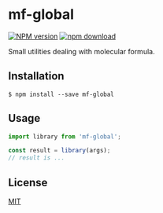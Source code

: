 # mf-global

  [![NPM version][npm-image]][npm-url]
  [![npm download][download-image]][download-url]

Small utilities dealing with molecular formula.

## Installation

`$ npm install --save mf-global`

## Usage

```js
import library from 'mf-global';

const result = library(args);
// result is ...
```

## License

  [MIT](./LICENSE)

[npm-image]: https://img.shields.io/npm/v/mf-global.svg?style=flat-square
[npm-url]: https://www.npmjs.com/package/mf-global
[download-image]: https://img.shields.io/npm/dm/mf-global.svg?style=flat-square
[download-url]: https://www.npmjs.com/package/mf-global
